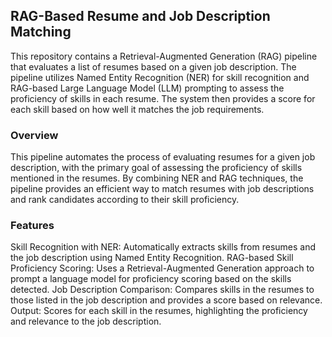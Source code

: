## RAG-Based Resume and Job Description Matching

This repository contains a Retrieval-Augmented Generation (RAG) pipeline that evaluates a list of resumes based on a given job description. The pipeline utilizes Named Entity Recognition (NER) for skill recognition and RAG-based Large Language Model (LLM) prompting to assess the proficiency of skills in each resume. The system then provides a score for each skill based on how well it matches the job requirements.

### Overview

This pipeline automates the process of evaluating resumes for a given job description, with the primary goal of assessing the proficiency of skills mentioned in the resumes. By combining NER and RAG techniques, the pipeline provides an efficient way to match resumes with job descriptions and rank candidates according to their skill proficiency.

### Features

Skill Recognition with NER: Automatically extracts skills from resumes and the job description using Named Entity Recognition.
RAG-based Skill Proficiency Scoring: Uses a Retrieval-Augmented Generation approach to prompt a language model for proficiency scoring based on the skills detected.
Job Description Comparison: Compares skills in the resumes to those listed in the job description and provides a score based on relevance.
Output: Scores for each skill in the resumes, highlighting the proficiency and relevance to the job description.
